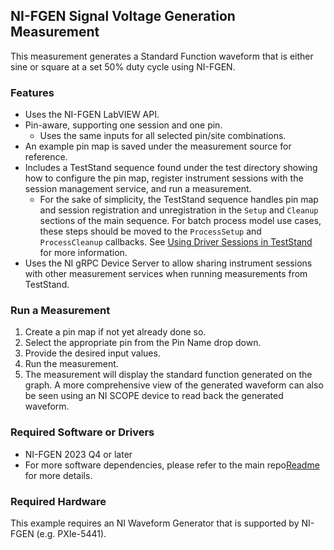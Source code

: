 ## NI-FGEN Signal Voltage Generation Measurement

This measurement generates a Standard Function waveform that is either sine or square at a set 50% duty cycle using NI-FGEN.

### Features

- Uses the NI-FGEN LabVIEW API.
- Pin-aware, supporting one session and one pin.
  - Uses the same inputs for all selected pin/site combinations.
- An example pin map is saved under the measurement source for reference.
- Includes a TestStand sequence found under the test directory showing how to configure the pin map, register instrument sessions with the session management service, and run a measurement.
  - For the sake of simplicity, the TestStand sequence handles pin map and session registration and unregistration in the `Setup` and `Cleanup` sections of the main sequence. For batch process model use cases, these steps should be moved to the `ProcessSetup` and `ProcessCleanup` callbacks. See [Using Driver Sessions in TestStand](https://www.ni.com/docs/en-US/bundle/measurementlink/page/teststand-drivers.html) for more information.
- Uses the NI gRPC Device Server to allow sharing instrument sessions with other measurement services when running measurements from TestStand.

### Run a Measurement

1. Create a pin map if not yet already done so.
2. Select the appropriate pin from the Pin Name drop down.
3. Provide the desired input values.
4. Run the measurement.
5. The measurement will display the standard function generated on the graph. A more comprehensive view of the generated waveform can also be seen using an NI SCOPE device to read back the generated waveform.

### Required Software or Drivers 

- NI-FGEN 2023 Q4 or later
- For more software dependencies, please refer to the main repo[Readme](TBD) for more details.

### Required Hardware

This example requires an NI Waveform Generator that is supported by NI-FGEN (e.g. PXIe-5441).
